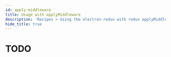 ```yaml
---
id: apply-middleware
title: Usage with applyMiddleware
description: 'Recipes > Using the electron-redux with redux applyMiddleware'
hide_title: true
---
```


# TODO
